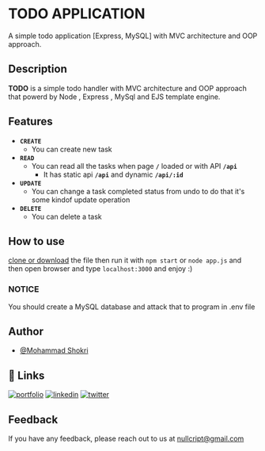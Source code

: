 
# TODO APPLICATION

A simple todo application [Express, MySQL] with MVC architecture and OOP approach.


## Description

**TODO** is a simple todo handler with MVC architecture and OOP approach that powerd by Node , Express , MySql and EJS template engine.


## Features

- **`CREATE`**
    - You can create new task
- **`READ`**
    - You can read all the tasks when page **`/`**  loaded or with API **`/api`**
        - It has static api **`/api`** and dynamic **`/api/:id`**
- **`UPDATE`**
    - You can change a task completed status from undo to do that it's some kindof update operation
- **`DELETE`**
    - You can delete a task


## How to use

[clone or download](https://github.com/nullcript/todoApp) the file then
run it with `npm start` or `node app.js`
and then open browser and type `localhost:3000`
and enjoy :)

### NOTICE

You should create a MySQL database and attack that to program in .env file

## Author

- [@Mohammad Shokri](https://www.github.com/nullcript)


## 🔗 Links
[![portfolio](https://img.shields.io/badge/my_portfolio-000?style=for-the-badge&logo=ko-fi&logoColor=white)](https://github.com/nullcript)
[![linkedin](https://img.shields.io/badge/linkedin-0A66C2?style=for-the-badge&logo=linkedin&logoColor=white)](https://www.linkedin.com/in/nullcript)
[![twitter](https://img.shields.io/badge/twitter-1DA1F2?style=for-the-badge&logo=twitter&logoColor=white)](https://twitter.com/nullcript)


## Feedback

If you have any feedback, please reach out to us at nullcript@gmail.com


